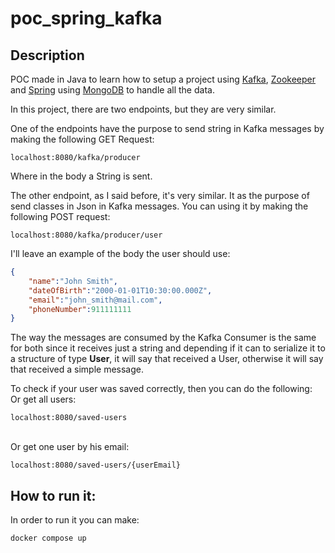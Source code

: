 
# poc_spring_kafka

## Description
POC made in Java to learn how to setup a project using [Kafka](https://kafka.apache.org/), [Zookeeper](https://zookeeper.apache.org/) and [Spring](https://spring.io/) using [MongoDB](https://www.mongodb.com/) to handle all the data.

In this project, there are two endpoints, but they are very similar.

One of the endpoints have the purpose to send string in Kafka messages by making the following GET Request:

```shell
localhost:8080/kafka/producer
```
Where in the body a String is sent.

The other endpoint, as I said before, it's very similar. It as the purpose of send classes in Json in Kafka messages.
You can using it by making the following POST request:

```shell
localhost:8080/kafka/producer/user
```

I'll leave an example of the body the user should use:
```json
{
    "name":"John Smith",
    "dateOfBirth":"2000-01-01T10:30:00.000Z",
    "email":"john_smith@mail.com",
    "phoneNumber":911111111
}
```

The way the messages are consumed by the Kafka Consumer is the same for both since it receives just a string and depending
if it can to serialize it to a structure of type **User**, it will say that received a User, otherwise it will say that
received a simple message.

To check if your user was saved correctly, then you can do the following:
<br>Or get all users:
```shell
localhost:8080/saved-users
```

<br>Or get one user by his email:
```shell
localhost:8080/saved-users/{userEmail}
```

## How to run it:

In order to run it you can make:
```shell
docker compose up
```
